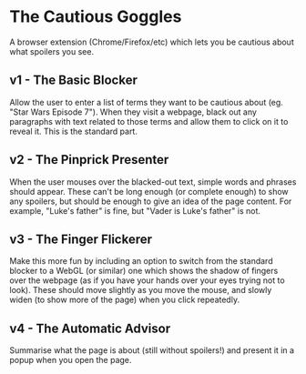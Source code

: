 # The Cautious Goggles

A browser extension (Chrome/Firefox/etc) which lets you be cautious about what spoilers you see.

## v1 - The Basic Blocker

Allow the user to enter a list of terms they want to be cautious about (eg. "Star Wars Episode 7"). When they
visit a webpage, black out any paragraphs with text related to those terms and allow them to click on it to
reveal it. This is the standard part.

## v2 - The Pinprick Presenter

When the user mouses over the blacked-out text, simple words and phrases should appear. These can't be long
enough (or complete enough) to show any spoilers, but should be enough to give an idea of the page content.
For example, "Luke's father" is fine, but "Vader is Luke's father" is not.

## v3 - The Finger Flickerer

Make this more fun by including an option to switch from the standard blocker to a WebGL (or similar) one
which shows the shadow of fingers over the webpage (as if you have your hands over your eyes trying not to
look). These should move slightly as you move the mouse, and slowly widen (to show more of the page) when
you click repeatedly.

## v4 - The Automatic Advisor

Summarise what the page is about (still without spoilers!) and present it in a popup when you open the page.
